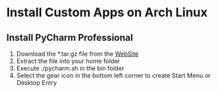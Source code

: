 # Install Custom Apps on Arch Linux

## Install PyCharm Professional

  1. Download the *.tar.gz file from the [WebSite](https://www.jetbrains.com/pycharm/download/?section=linux)
  2. Extract the file into your home folder
  3. Execute ./pycharm.sh in the bin folder
  4. Select the gear icon in the bottom left corner to create Start Menu or Desktop Entry

